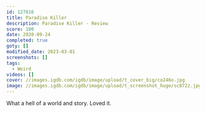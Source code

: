 ```yaml
---
id: 127816
title: Paradise Killer
description: Paradise Killer - Review
score: 100
date: 2020-09-24
completed: true
goty: []
modified_date: 2023-03-01
screenshots: []
tags:
  - Weird
videos: []
cover: //images.igdb.com/igdb/image/upload/t_cover_big/co246o.jpg
image: //images.igdb.com/igdb/image/upload/t_screenshot_huge/sc872z.jpg
---
```

What a hell of a world and story. Loved it.